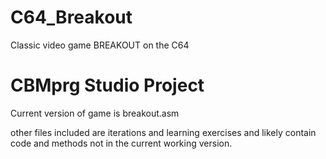 # C64_Breakout
Classic video game BREAKOUT on the C64
# CBMprg Studio Project

Current version of game is breakout.asm

other files included are iterations and learning exercises 
and likely contain code and methods not in the current working version.